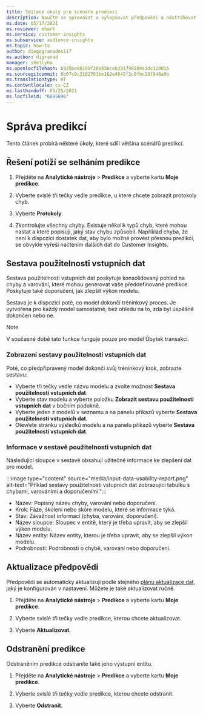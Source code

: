 ```yaml
---
title: Sdílené úkoly pro scénáře predikcí
description: Naučte se spravovat a vylepšovat předpovědi a odstraňovat problémy s nimi.
ms.date: 05/17/2021
ms.reviewer: mhart
ms.service: customer-insights
ms.subservice: audience-insights
ms.topic: how-to
author: diegogranados117
ms.author: digranad
manager: shellyha
ms.openlocfilehash: b935be08199f20e83bceb3317985b0e1dc120016
ms.sourcegitcommit: 6b07c9c3102761be162e4842f3c9fbc19f948a9b
ms.translationtype: HT
ms.contentlocale: cs-CZ
ms.lasthandoff: 05/25/2021
ms.locfileid: "6095696"
---
```

# <a name="manage-predictions"></a>Správa predikcí

Tento článek probírá některé úkoly, které sdílí většina scénářů predikcí.

## <a name="troubleshoot-a-failed-prediction"></a>Řešení potíží se selháním predikce

1. Přejděte na **Analytické nástroje** > **Predikce** a vyberte kartu **Moje predikce**.

1. Vyberte svislé tři tečky vedle predikce, u které chcete zobrazit protokoly chyb.

1. Vyberte **Protokoly**.

1. Zkontrolujte všechny chyby. Existuje několik typů chyb, které mohou nastat a které popisují, jaký stav chybu způsobil. Například chyba, že není k dispozici dostatek dat, aby bylo možné provést přesnou predikci, se obvykle vyřeší načtením dalších dat do Customer Insights.

## <a name="input-data-usability-report"></a>Sestava použitelnosti vstupních dat

Sestava použitelnosti vstupních dat poskytuje konsolidovaný pohled na chyby a varování, které mohou generovat vaše předdefinované predikce. Poskytuje také doporučení, jak zlepšit výkon modelu.

Sestava je k dispozici poté, co model dokončí tréninkový proces. Je vytvořena pro každý model samostatně, bez ohledu na to, zda byl úspěšně dokončen nebo ne.

> [!NOTE]
> V současné době tato funkce funguje pouze pro model Úbytek transakcí.

### <a name="view-the-input-data-usability-report"></a>Zobrazení sestavy použitelnosti vstupních dat

Poté, co předpřipravený model dokončí svůj tréninkový krok, zobrazte sestavu:
- Vyberte tři tečky vedle názvu modelu a zvolte možnost **Sestava použitelnosti vstupních dat**.
- Vyberte stav modelu a vyberte položku **Zobrazit sestavu použitelnosti vstupních dat** v bočním podokně.
- Vyberte jeden z modelů v seznamu a na panelu příkazů vyberte **Sestava použitelnosti vstupních dat**.
- Otevřete stránku výsledků modelu a na panelu příkazů vyberte **Sestava použitelnosti vstupních dat**.

### <a name="information-in-the-input-data-usability-report"></a>Informace v sestavě použitelnosti vstupních dat

Následující sloupce v sestavě obsahují užitečné informace ke zlepšení dat pro model.

:::image type="content" source="media/input-data-usability-report.png" alt-text="Příklad sestavy použitelnosti vstupních dat zobrazující tabulku s chybami, varováními a doporučeními.":::

- Název: Popisný název chyby, varování nebo doporučení.
- Krok: Fáze, školení nebo skóre modelu, které se informace týká.
- Stav: Závažnost informací (chyba, varování, doporučení).
- Název sloupce: Sloupec v entitě, který je třeba upravit, aby se zlepšil výkon modelu.
- Název entity: Název entity, kterou je třeba upravit, aby se zlepšil výkon modelu.
- Podrobnosti: Podrobnosti o chybě, varování nebo doporučení.

## <a name="refresh-a-prediction"></a>Aktualizace předpovědi

Předpovědi se automaticky aktualizují podle stejného [plánu aktualizace dat](system.md#schedule-tab), jaký je konfigurován v nastavení. Můžete je také aktualizovat ručně.

1. Přejděte na **Analytické nástroje** > **Predikce** a vyberte kartu **Moje predikce**.

1. Vyberte svislé tři tečky vedle predikce, kterou chcete aktualizovat.

1. Vyberte **Aktualizovat**.

## <a name="delete-a-prediction"></a>Odstranění predikce

Odstraněním predikce odstraníte také jeho výstupní entitu.

1. Přejděte na **Analytické nástroje** > **Predikce** a vyberte kartu **Moje predikce**.

1. Vyberte svislé tři tečky vedle predikce, kterou chcete odstranit.

1. Vyberte **Odstranit**.
